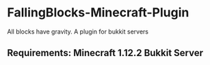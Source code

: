 # FallingBlocks-Minecraft-Plugin
All blocks have gravity. A plugin for bukkit servers

## Requirements: Minecraft 1.12.2 Bukkit Server 
